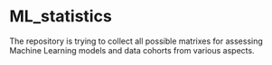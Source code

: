 # ML_statistics
The repository is trying to collect all possible matrixes for assessing Machine Learning models and data cohorts from various aspects. 
